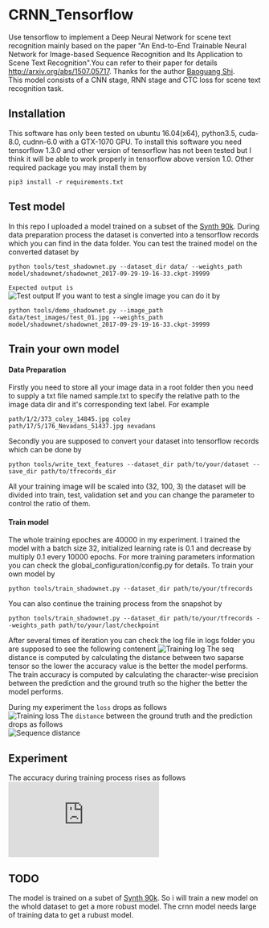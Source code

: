 # CRNN_Tensorflow
Use tensorflow to implement a Deep Neural Network for scene text recognition mainly based on the paper "An End-to-End Trainable Neural Network for Image-based Sequence Recognition and Its Application to Scene Text Recognition".You can refer to their paper for details http://arxiv.org/abs/1507.05717. Thanks for the author [Baoguang Shi](https://github.com/bgshih).  
This model consists of a CNN stage, RNN stage and CTC loss for scene text recognition task.

## Installation
This software has only been tested on ubuntu 16.04(x64), python3.5, cuda-8.0, cudnn-6.0 with a GTX-1070 GPU. To install this software you need tensorflow 1.3.0 and other version of tensorflow has not been tested but I think it will be able to work properly in tensorflow above version 1.0. Other required package you may install them by

```
pip3 install -r requirements.txt
```

## Test model
In this repo I uploaded a model trained on a subset of the [Synth 90k](http://www.robots.ox.ac.uk/~vgg/data/text/). During data preparation process the dataset is converted into a tensorflow records which you can find in the data folder.
You can test the trained model on the converted dataset by

```
python tools/test_shadownet.py --dataset_dir data/ --weights_path model/shadownet/shadownet_2017-09-29-19-16-33.ckpt-39999
```
`Expected output is`  
![Test output](https://github.com/TJCVRS/CRNN_Tensorflow/blob/master/data/images/test_output.png)
If you want to test a single image you can do it by
```
python tools/demo_shadownet.py --image_path data/test_images/test_01.jpg --weights_path model/shadownet/shadownet_2017-09-29-19-16-33.ckpt-39999
```

## Train your own model
#### Data Preparation
Firstly you need to store all your image data in a root folder then you need to supply a txt file named sample.txt to specify the relative path to the image data dir and it's corresponding text label.
For example

```
path/1/2/373_coley_14845.jpg coley
path/17/5/176_Nevadans_51437.jpg nevadans
```

Secondly you are supposed to convert your dataset into tensorflow records which can be done by
```
python tools/write_text_features --dataset_dir path/to/your/dataset --save_dir path/to/tfrecords_dir
```
All your training image will be scaled into (32, 100, 3) the dataset will be divided into train, test, validation set and you can change the parameter to control the ratio of them.

#### Train model
The whole training epoches are 40000 in my experiment. I trained the model with a batch size 32, initialized learning rate is 0.1 and decrease by multiply 0.1 every 10000 epochs.
For more training parameters information you can check the global_configuration/config.py for details. To train your own model by

```
python tools/train_shadownet.py --dataset_dir path/to/your/tfrecords
```
You can also continue the training process from the snapshot by
```
python tools/train_shadownet.py --dataset_dir path/to/your/tfrecords --weights_path path/to/your/last/checkpoint
```
After several times of iteration you can check the log file in logs folder you are supposed to see the following contenent
![Training log](https://github.com/TJCVRS/CRNN_Tensorflow/blob/master/data/images/train_log.png)
The seq distance is computed by calculating the distance between two saparse tensor so the lower the accuracy value is the better the model performs.
The train accuracy is computed by calculating the character-wise precision between the prediction and the ground truth so the higher the better the model performs.

During my experiment the `loss` drops as follows  
![Training loss](https://github.com/TJCVRS/CRNN_Tensorflow/blob/master/data/images/train_loss.png)
The `distance` between the ground truth and the prediction drops as follows  
![Sequence distance](https://github.com/TJCVRS/CRNN_Tensorflow/blob/master/data/images/seq_distance.png)

## Experiment
The accuracy during training process rises as follows  
![Training accuracy](https://github.com/TJCVRS/CRNN_Tensorflow/blob/master/data/images/training_accuracy.md)

## TODO
The model is trained on a subet of [Synth 90k](http://www.robots.ox.ac.uk/~vgg/data/text/). So i will train a new model on the whold dataset to get a more robust model.
The crnn model needs large of training data to get a rubust model.
